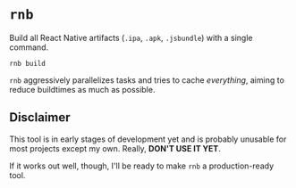 # `rnb`

Build all React Native artifacts (`.ipa`, `.apk`, `.jsbundle`) with a single command.

```shell
rnb build
```

`rnb` aggressively parallelizes tasks and tries to cache _everything_, aiming to reduce buildtimes as much as possible.

## Disclaimer

This tool is in early stages of development yet and is probably unusable for most projects except my own. Really, **DON'T USE IT YET**.

If it works out well, though, I'll be ready to make `rnb` a production-ready tool. 
